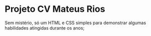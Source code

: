 # Projeto CV Mateus Rios
Sem mistério, só um HTML e CSS simples para demonstrar algumas habilidades atingidas durante os anos;